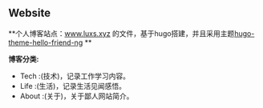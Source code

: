 ## Website

**个人博客站点：www.luxs.xyz 的文件，基于hugo搭建，并且采用主题[hugo-theme-hello-friend-ng](https://github.com/rhazdon/hugo-theme-hello-friend-ng) **

**博客分类:**

+ Tech   :(技术)，记录工作学习内容。
+ Life   :(生活)，记录生活见闻感悟。
+ About  :(关于)，关于鄙人网站简介。

